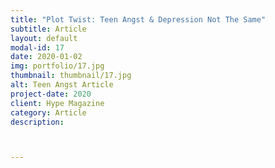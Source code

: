 ```yaml
---
title: "Plot Twist: Teen Angst & Depression Not The Same"
subtitle: Article
layout: default
modal-id: 17
date: 2020-01-02
img: portfolio/17.jpg
thumbnail: thumbnail/17.jpg
alt: Teen Angst Article
project-date: 2020
client: Hype Magazine
category: Article
description:



---
```

